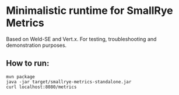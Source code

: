 # Minimalistic runtime for SmallRye Metrics
Based on Weld-SE and Vert.x.
For testing, troubleshooting and demonstration purposes.
 
## How to run:
```
mvn package 
java -jar target/smallrye-metrics-standalone.jar
curl localhost:8080/metrics
```